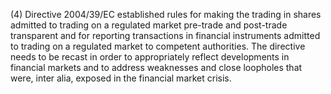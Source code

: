 (4) Directive 2004/39/EC established rules for making the trading in shares admitted to trading on a regulated market pre-trade and post-trade transparent and for reporting transactions in financial instruments admitted to trading on a regulated market to competent authorities. The directive needs to be recast in order to appropriately reflect developments in financial markets and to address weaknesses and close loopholes that were, inter alia, exposed in the financial market crisis.
